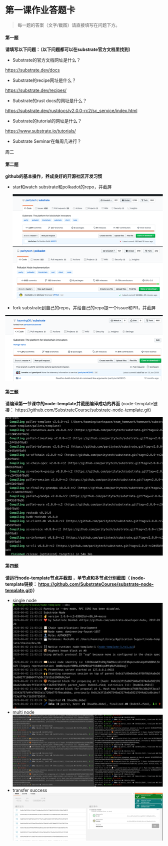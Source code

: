 # 第一课作业答题卡

> 每一题的答案（文字/截图）请直接填写在问题下方。

#### 第一题

**请填写以下问题：（以下问题都可以在substrate官方文档里找到）**

- Substrate的官方文档网址是什么？

https://substrate.dev/docs

- Substrate的recipe网址是什么？

https://substrate.dev/recipes/

- Substrate的rust docs的网址是什么？

https://substrate.dev/rustdocs/v2.0.0-rc2/sc_service/index.html

- Substrate的tutorial的网址是什么？

https://www.substrate.io/tutorials/  

- Substrate Seminar在每周几进行？

周二


#### 第二题

**github的基本操作，养成良好的开源社区开发习惯**

- star和watch substrate和polkadot的repo，并截屏

  ![watch_and_star_substrate](watch_and_star_substrate.png)
  ![watch_and_star_polkadot](watch_and_star_polkadot.png)

- fork substrate到自己的repo，并给自己的repo提一个issue和PR，并截屏

![fork](fork.png)



#### 第三题

**请编译第一节课中的node-template并截图编译成功的界面** (node-template链接： https://github.com/SubstrateCourse/substrate-node-template.git)

![compine](compine_success.png)


#### 第四题

**请运行node-template节点并截图 ，单节点和多节点分别截图（ (node-template链接： https://github.com/SubstrateCourse/substrate-node-template.git)）**
+ single node
![single_node](single_node.png)
+ multi node
![multi_node](multi_node.png)
+ transfer success
![tansfer_success](tansfer_success.png)



